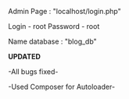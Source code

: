 Admin Page : "localhost/login.php"

Login - root
Password - root

Name database : "blog_db"

****UPDATED****

-All bugs fixed-

-Used Composer for Autoloader-